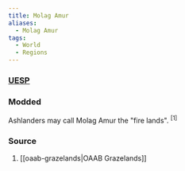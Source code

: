 ```yaml
---
title: Molag Amur
aliases:
  - Molag Amur
tags:
  - World
  - Regions
---
```

### [UESP](https://en.uesp.net/wiki/Morrowind:Molag_Amur)
### Modded
Ashlanders may call Molag Amur the "fire lands". <sup>[1]</sup>
### Source
1. [[oaab-grazelands|OAAB Grazelands]]